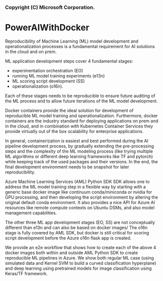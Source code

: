 ### Copyright (C) Microsoft Corporation.   
  
  
# PowerAIWithDocker  
  
Reproducibility of Machine Learning (ML) model development and operationalization processes is a fundamental requirement for AI solutions in the cloud and on prem.    
    
ML application development steps cover 4 fundamental stages: 
 * experimentation orchestration (EO)  
 * running ML model training experiments (e13n)
 * ML scoring script development (SS)
 * operationalization (o16n).  
  
Each of these stages needs to be reproducible to ensure future auditing of the ML process and to allow future iterations of the ML model development.   
  
Docker containers provide the ideal solution for development of reproducible ML model training and operationalization. Furthermore, docker containers are the industry standard for deploying applications on prem and in the cloud, and in combination with Kubernetes Container Services they provide virtually out of the box scalability for enterprise applications.   
  
In general, containerization is easiest and best performed during the AI pipeline development process, by gradually extending the pre-processing steps and the complexity of the ML modeling process (like trying multiple ML algorithms or different deep learning frameworks like TF and pytorch) while keeping track of the used packages and their versions. In the end, the final development environment needs to be snapshot for later reproducibility.   
  
Azure Machine Learning Services (AML) Python SDK SDK allows one to address the ML model training step in a flexible way by starting with a generic base docker image like continuum conda/miniconda or nvidia for GPU processing, and then developing the script environment by altering the original default conda environment. It also provides a nice API for Azure AI resources like remote compute contexts on Ubuntu DSMs, and also model management capabilities.  
  
The other three ML app development stages (EO, SS) are not conceptually different than e13n and can also be based on docker images/ The o16n stage is fully covered by AML SDK, but docker is still critical for scoring script development before the Azure o16n flask app is created.  
   
We provide an e2e workflow that shows how to create each of the above 4 docker images both within and outside AML Python SDK to create reproducible ML pipelines in Azure. We show both regular ML case (using simulated data and Kernel SVM to build a curved classification hyperplane) and deep learning using pretrained models for image classification using Keras/TF framework.  
